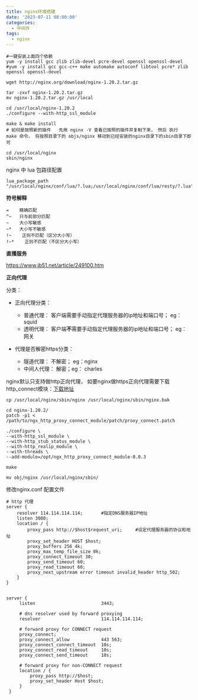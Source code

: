 ```yaml
---
title: nginx环境搭建
date: '2023-07-11 08:00:00'
categories:
  - 中间件
tags:
  - nginx
---
```



```
#一键安装上面四个依赖
yum -y install gcc zlib zlib-devel pcre-devel openssl openssl-devel
#yum -y install gcc gcc-c++ make automake autoconf libtool pcre* zlib openssl openssl-devel

wget http://nginx.org/download/nginx-1.20.2.tar.gz

tar -zxvf nginx-1.20.2.tar.gz
mv nginx-1.20.2.tar.gz /usr/local

cd /usr/local/nginx-1.20.2
./configure --with-http_ssl_module

make & make install 
# 如何是按照新的插件   先用 nginx -V 查看已按照的插件并复制下来， 然后 执行  make 命令， 将按照目录下的 objs/nginx 移动到已经安装的nginx目录下的sbin目录下即可

cd /usr/local/nginx
sbin/nginx
```





nginx 中 lua 包路径配置

```shell
lua_package_path "/usr/local/nginx/conf/lua/?.lua;/usr/local/nginx/conf/lua/resty/?.lua";
```







**符号解释**

```shell
=    精确匹配 
^~   只与前部分匹配
~    大小写敏感
~*   大小写不敏感
!~    正则不匹配（区分大小写）
!~*    正则不匹配（不区分大小写）
```



**直播服务**

https://www.jb51.net/article/249100.htm





**正向代理**

分类：

* 正向代理分类：
  * 普通代理： 客户端需要手动指定代理服务器的ip地址和端口号； eg： squid
  * 透明代理： 客户端**不**需要手动指定代理服务器的ip地址和端口号； eg：网关

* 代理是否解密https分类：
  * 隧道代理： 不解密； eg：nginx
  * 中间人代理： 解密；eg： charles





nginx默认只支持做http正向代理， 如要nginx做https正向代理需要下载http_connect模块：[下载地址](https://github.com/chobits/ngx_http_proxy_connect_module)

```shell
cp /usr/local/nginx/sbin/nginx /usr/local/nginx/sbin/nginx.bak

cd nginx-1.20.2/
patch -p1 < /path/to/ngx_http_proxy_connect_module/patch/proxy_connect.patch

./configure \
--with-http_ssl_module \
--with-http_stub_status_module \
--with-http_realip_module \
--with-threads \
--add-module=/opt/ngx_http_proxy_connect_module-0.0.3

make

mv obj/nginx /usr/local/nginx/sbin/
```





修改nginx.conf 配置文件

```
# http 代理
server {
    resolver 114.114.114.114;       #指定DNS服务器IP地址 
    listen 3080;
    location / {
        proxy_pass http://$host$request_uri;     #设定代理服务器的协议和地址 
        proxy_set_header HOST $host;
        proxy_buffers 256 4k;
        proxy_max_temp_file_size 0k;
        proxy_connect_timeout 30;
        proxy_send_timeout 60;
        proxy_read_timeout 60;
        proxy_next_upstream error timeout invalid_header http_502;
    }
}


server {
     listen                         3443;

     # dns resolver used by forward proxying
     resolver                       114.114.114.114;

     # forward proxy for CONNECT request
     proxy_connect;
     proxy_connect_allow            443 563;
     proxy_connect_connect_timeout  10s;
     proxy_connect_read_timeout     10s;
     proxy_connect_send_timeout     10s;

     # forward proxy for non-CONNECT request
     location / {
         proxy_pass http://$host;
         proxy_set_header Host $host;
     }
 }
```









